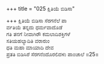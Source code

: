 +++
title = "025 ಕ್ಷಿತಿಯೆ ಬಿಡಿಸಾ"

+++
ಕ್ಷಿತಿಯೆ ಬಿಡಿಸಾ ಸೆರಗನೆಲೆ ಪಾ  
ರ್ವತಿಯೆ ತನ್ನದು ಧರ್ಮವಾದೊಡೆ  
ಗತಿ ತನಗೆ ನೀವಾಗಿರೌ ಕಮಲಾದಿಶಕ್ತಿಗಳೆ  
ಸತಿಯಹಲ್ಯಾದಿತಿ ವರಾರುಂ  
ಧತಿ ಮಹಾ ಮಾಯಾದಿ ದೇವ  
ಪ್ರತತಿ ಬಿಡಿಸಿರೆ ಸೆರಗನೆಂದೊರಲಿದಳು ಪಾಂಚಾಲೆ     ॥25॥